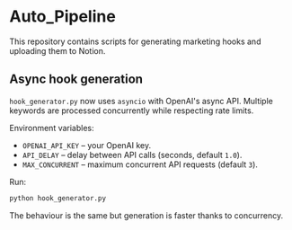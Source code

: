 # Auto_Pipeline

This repository contains scripts for generating marketing hooks and uploading them to Notion.

## Async hook generation

`hook_generator.py` now uses `asyncio` with OpenAI's async API. Multiple keywords are processed concurrently while respecting rate limits.

Environment variables:

- `OPENAI_API_KEY` – your OpenAI key.
- `API_DELAY` – delay between API calls (seconds, default `1.0`).
- `MAX_CONCURRENT` – maximum concurrent API requests (default `3`).

Run:

```bash
python hook_generator.py
```

The behaviour is the same but generation is faster thanks to concurrency.

